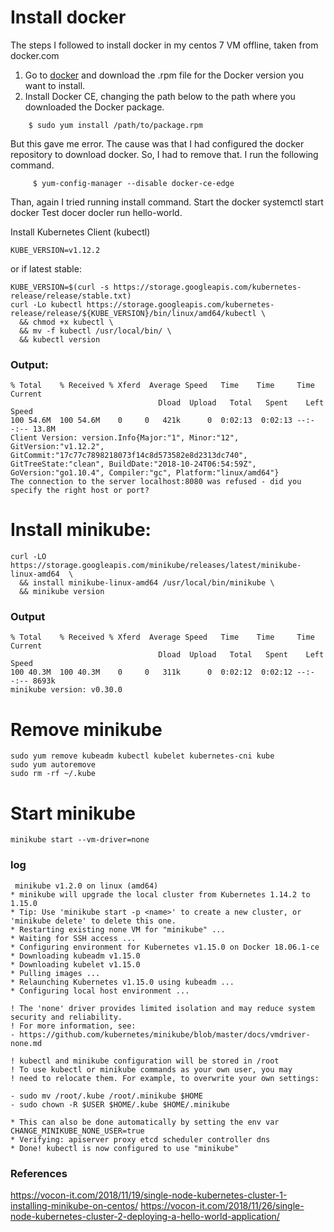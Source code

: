 # Install docker
The steps I followed to install docker in my centos 7 VM offline, taken from docker.com
  1. Go to [docker](https://download.docker.com/linux/centos/7/x86_64/stable/Packages/) and download the .rpm file for the Docker version you want to install.
  2. Install Docker CE, changing the path below to the path where you downloaded the Docker package.
  ```
      $ sudo yum install /path/to/package.rpm
  ```
      
 But this gave me error. The cause was that I had configured the docker repository to download docker. So, I had to remove that. I run the
 following command.
 ```
      $ yum-config-manager --disable docker-ce-edge
 ```

Than, again I tried running install command.
Start the docker
        systemctl start docker
Test docer docler run hello-world.

Install Kubernetes Client (kubectl)
```
KUBE_VERSION=v1.12.2
```
or if latest stable: 
```
KUBE_VERSION=$(curl -s https://storage.googleapis.com/kubernetes-release/release/stable.txt)
curl -Lo kubectl https://storage.googleapis.com/kubernetes-release/release/${KUBE_VERSION}/bin/linux/amd64/kubectl \
  && chmod +x kubectl \
  && mv -f kubectl /usr/local/bin/ \
  && kubectl version
 ```

### Output:
```
% Total    % Received % Xferd  Average Speed   Time    Time     Time  Current
                                 Dload  Upload   Total   Spent    Left  Speed
100 54.6M  100 54.6M    0     0   421k      0  0:02:13  0:02:13 --:--:-- 13.8M
Client Version: version.Info{Major:"1", Minor:"12", GitVersion:"v1.12.2", GitCommit:"17c77c7898218073f14c8d573582e8d2313dc740", GitTreeState:"clean", BuildDate:"2018-10-24T06:54:59Z", GoVersion:"go1.10.4", Compiler:"gc", Platform:"linux/amd64"}
The connection to the server localhost:8080 was refused - did you specify the right host or port?
```

# Install minikube:
```
curl -LO https://storage.googleapis.com/minikube/releases/latest/minikube-linux-amd64  \
  && install minikube-linux-amd64 /usr/local/bin/minikube \
  && minikube version
```

### Output
```
% Total    % Received % Xferd  Average Speed   Time    Time     Time  Current
                                 Dload  Upload   Total   Spent    Left  Speed
100 40.3M  100 40.3M    0     0   311k      0  0:02:12  0:02:12 --:--:-- 8693k
minikube version: v0.30.0
```

# Remove minikube
```
sudo yum remove kubeadm kubectl kubelet kubernetes-cni kube
sudo yum autoremove
sudo rm -rf ~/.kube
```

# Start minikube
```
minikube start --vm-driver=none
```

### log
  ```
   minikube v1.2.0 on linux (amd64)
* minikube will upgrade the local cluster from Kubernetes 1.14.2 to 1.15.0
* Tip: Use 'minikube start -p <name>' to create a new cluster, or 'minikube delete' to delete this one.
* Restarting existing none VM for "minikube" ...
* Waiting for SSH access ...
* Configuring environment for Kubernetes v1.15.0 on Docker 18.06.1-ce
* Downloading kubeadm v1.15.0
* Downloading kubelet v1.15.0
* Pulling images ...
* Relaunching Kubernetes v1.15.0 using kubeadm ...
* Configuring local host environment ...

! The 'none' driver provides limited isolation and may reduce system security and reliability.
! For more information, see:
  - https://github.com/kubernetes/minikube/blob/master/docs/vmdriver-none.md

! kubectl and minikube configuration will be stored in /root
! To use kubectl or minikube commands as your own user, you may
! need to relocate them. For example, to overwrite your own settings:

  - sudo mv /root/.kube /root/.minikube $HOME
  - sudo chown -R $USER $HOME/.kube $HOME/.minikube

* This can also be done automatically by setting the env var CHANGE_MINIKUBE_NONE_USER=true
* Verifying: apiserver proxy etcd scheduler controller dns
* Done! kubectl is now configured to use "minikube"

  ```
  
  ### References
  https://vocon-it.com/2018/11/19/single-node-kubernetes-cluster-1-installing-minikube-on-centos/
  https://vocon-it.com/2018/11/26/single-node-kubernetes-cluster-2-deploying-a-hello-world-application/
